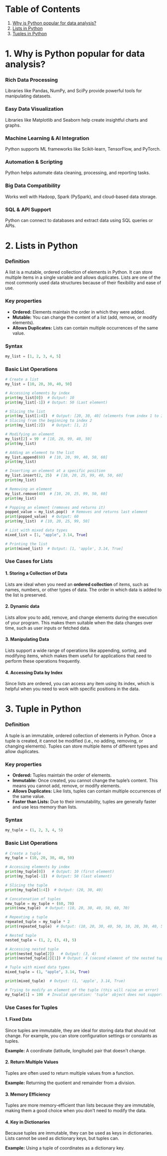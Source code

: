 # Table of Contents

1. [Why is Python popular for data analysis?](#popular)
2. [Lists in Python](#lists)
3. [Tuples in Python](#tuples)

# 1. Why is Python popular for data analysis? <a name="popular"></a>

### Rich Data Processing
Libraries like Pandas, NumPy, and SciPy provide powerful tools for manipulating datasets.
### Easy Data Visualization
Libraries like Matplotlib and Seaborn help create insightful charts and graphs.
### Machine Learning & AI Integration
Python supports ML frameworks like Scikit-learn, TensorFlow, and PyTorch.
### Automation & Scripting
Python helps automate data cleaning, processing, and reporting tasks.
### Big Data Compatibility
Works well with Hadoop, Spark (PySpark), and cloud-based data storage.
### SQL & API Support
Python can connect to databases and extract data using SQL queries or APIs.

# 2. Lists in Python <a name="lists"></a>

### Definition

A list is a mutable, ordered collection of elements in Python.
It can store multiple items in a single variable and allows duplicates. 
Lists are one of the most commonly used data structures because of their flexibility and ease of use.

### Key properties
- **Ordered:** Elements maintain the order in which they were added.
- **Mutable:** You can change the content of a list (add, remove, or modify elements).
- **Allows Duplicates:** Lists can contain multiple occurrences of the same value.

### Syntax
```python
my_list = [1, 2, 3, 4, 5]
```
### Basic List Operations
```python
# Create a list
my_list = [10, 20, 30, 40, 50]

# Accessing elements by index
print(my_list[0])  # Output: 10
print(my_list[-1]) # Output: 50 (Last element)

# Slicing the list
print(my_list[1:4])  # Output: [20, 30, 40] (elements from index 1 to 3)
# Slicing from the beginning to index 2
print(my_list[:2])   # Output: [1, 2]

# Modifying an element
my_list[2] = 99  # [10, 20, 99, 40, 50]
print(my_list)

# Adding an element to the list
my_list.append(60)  # [10, 20, 99, 40, 50, 60]
print(my_list)

# Inserting an element at a specific position
my_list.insert(2, 25)  # [10, 20, 25, 99, 40, 50, 60]
print(my_list)

# Removing an element
my_list.remove(40)  # [10, 20, 25, 99, 50, 60]
print(my_list)

# Popping an element (removes and returns it)
popped_value = my_list.pop()  # Removes and returns last element
print(popped_value)  # Output: 60
print(my_list)  # [10, 20, 25, 99, 50]

# List with mixed data types
mixed_list = [1, "apple", 3.14, True]

# Printing the list
print(mixed_list)  # Output: [1, 'apple', 3.14, True]

```
### Use Cases for Lists
#### 1. Storing a Collection of Data
Lists are ideal when you need an **ordered collection** of items, such as names, numbers, or other types of data.
The order in which data is added to the list is preserved.
#### 2. Dynamic data
Lists allow you to add, remove, and change elements during the execution of your program.
This makes them suitable when the data changes over time, such as user inputs or fetched data.
#### 3. Manipulating Data
Lists support a wide range of operations like appending, sorting, and modifying items,
which makes them useful for applications that need to perform these operations frequently.
#### 4. Accessing Data by Index
Since lists are ordered, you can access any item using its index,
which is helpful when you need to work with specific positions in the data.

# 3. Tuple in Python <a name="tuples"></a>

### Definition
A tuple is an immutable, ordered collection of elements in Python.
Once a tuple is created, it cannot be modified (i.e., no adding, removing, or changing elements).
Tuples can store multiple items of different types and allow duplicates.

### Key properties
- **Ordered:** Tuples maintain the order of elements.
- **Immutable:** Once created, you cannot change the tuple’s content. This means you cannot add, remove, or modify elements.
- **Allows Duplicates:** Like lists, tuples can contain multiple occurrences of the same value.
- **Faster than Lists:** Due to their immutability, tuples are generally faster and use less memory than lists.
### Syntax
```python
my_tuple = (1, 2, 3, 4, 5)
```
### Basic List Operations
```python
# Create a tuple
my_tuple = (10, 20, 30, 40, 50)

# Accessing elements by index
print(my_tuple[0])   # Output: 10 (first element)
print(my_tuple[-1])  # Output: 50 (last element)

# Slicing the tuple
print(my_tuple[1:4])  # Output: (20, 30, 40)

# Concatenation of tuples
new_tuple = my_tuple + (60, 70)
print(new_tuple)  # Output: (10, 20, 30, 40, 50, 60, 70)

# Repeating a tuple
repeated_tuple = my_tuple * 2
print(repeated_tuple)  # Output: (10, 20, 30, 40, 50, 10, 20, 30, 40, 50)

# Nested tuple
nested_tuple = (1, 2, (3, 4), 5)

# Accessing nested tuple
print(nested_tuple[2])   # Output: (3, 4)
print(nested_tuple[2][1]) # Output: 4 (second element of the nested tuple)

# Tuple with mixed data types
mixed_tuple = (1, "apple", 3.14, True)

print(mixed_tuple)  # Output: (1, 'apple', 3.14, True)

# Trying to modify an element of the tuple (this will raise an error)
my_tuple[1] = 100  # Invalid operation: 'tuple' object does not support item assignment

```
### Use Cases for Tuples
#### 1. Fixed Data
Since tuples are immutable, they are ideal for storing data that should not change.
For example, you can store configuration settings or constants as tuples.

**Example:** A coordinate (latitude, longitude) pair that doesn't change.
#### 2. Return Multiple Values
Tuples are often used to return multiple values from a function.

**Example:** Returning the quotient and remainder from a division.
#### 3. Memory Efficiency
Tuples are more memory-efficient than lists because they are immutable,
making them a good choice when you don't need to modify the data.
#### 4. Key in Dictionaries
Because tuples are immutable, they can be used as keys in dictionaries.
Lists cannot be used as dictionary keys, but tuples can.

**Example:** Using a tuple of coordinates as a dictionary key.